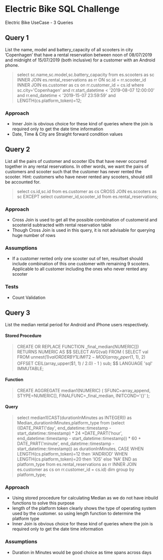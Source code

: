 # Electric Bike SQL Challenge
Electric Bike UseCase - 3 Queries  

## Query 1
List the name, model and battery_capacity of all scooters in city ’Copenhagen’ that have a rental reservation between noon of 08/07/2019 and midnight of 15/07/2019 (both inclusive) for a customer with an Android phone.
  > select sc.name,sc.model,sc.battery_capacity from es.scooters as sc 
INNER JOIN es.rental_reservations as rr ON sc.id = rr.scooter_id 
INNER JOIN es.customer as cs on rr.customer_id = cs.id 
where sc.city='Copenhagen' and rr.start_datetime < '2019-08-07 12:00:00' 
and rr.end_datetime < '2019-15-07 23:59:59' and LENGTH(cs.platform_token)=12;
### Approach 
* Inner Join is obvious choice for these kind of queries where the join is required only to get the date time information
* Date, Time & City are Straight forward condition values 

## Query 2 
List all the pairs of customer and scooter IDs that have never occurred together in any rental reservations. In other words, we want the pairs of customers and scooter such that the customer has never rented the scooter. Hint: customers who have never rented any scooters, should still be accounted for.
  > select cs.id,sc.id from es.customer as cs CROSS JOIN es.scooters as sc EXCEPT 
select customer_id,scooter_id from es.rental_reservations;

### Approach 
* Cross Join is used to get all the possible combination of customerid and scooterid subtracted with rental reservation table
* Though Cross Join is used in this query, it is not advisable for querying huge number of rows 

### Assumptions 
* If a customer rented only one scooter out of ten, resultset should include combination of this one customer with remaining 9 scooters. Applicable to all customer including the ones who never rented any scooter

### Tests
* Count Validation 

## Query 3 
List the median rental period for Android and iPhone users respectively.
#### Stored Procedure
  > CREATE OR REPLACE FUNCTION _final_median(NUMERIC[])
   RETURNS NUMERIC AS
$$
   SELECT AVG(val)
   FROM (
     SELECT val
     FROM unnest($1) val
     ORDER BY 1
     LIMIT  2 - MOD(array_upper($1, 1), 2)
     OFFSET CEIL(array_upper($1, 1) / 2.0) - 1
   ) sub;
$$
LANGUAGE 'sql' IMMUTABLE;
 
 #### Function
  > CREATE AGGREGATE median1(NUMERIC) (
  SFUNC=array_append,
  STYPE=NUMERIC[],
  FINALFUNC=_final_median,
  INITCOND='{}'
);

#### Query
  > select median1(CAST(durationInMinutes as INTEGER)) as Median_durationInMinutes,platform_type from (select ((DATE_PART('day', end_datetime::timestamp - start_datetime::timestamp) * 24 +DATE_PART('hour', end_datetime::timestamp - start_datetime::timestamp)) * 60 + DATE_PART('minute', end_datetime::timestamp - start_datetime::timestamp)) as durationInMinutes,
CASE WHEN LENGTH(cs.platform_token)=12 then 'ANDRIOD' WHEN LENGTH(cs.platform_token)=20 then 'IOS' else 'NA' END as platform_type 
from es.rental_reservations as rr 
INNER JOIN es.customer as cs on rr.customer_id = cs.id) dim group by platform_type;

### Approach 
* Using stored procedure for calculating Median as we do not have inbuild functions to solve this purpose
* length of the platform token clearly shows the type of operating system used by the customer. so using length function to determine the platform type 
* Inner Join is obvious choice for these kind of queries where the join is required only to get the date time information

### Assumptions
* Duration in Minutes would be good choice as time spans across days 
